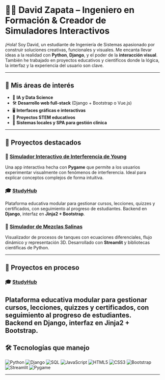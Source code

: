 # 👨‍💻 David Zapata – Ingeniero en Formación & Creador de Simuladores Interactivos

¡Hola! Soy David, un estudiante de Ingeniería de Sistemas apasionado por construir soluciones creativas, funcionales y visuales. Me encanta llevar ideas a la realidad con **Python**, **Django**, y el poder de la **interacción visual**. También he trabajado en proyectos educativos y científicos donde la lógica, la interfaz y la experiencia del usuario son clave.

---

## 🚀 Mis áreas de interés

- 🧠 **IA y Data Science**
- 🛠️ **Desarrollo web full-stack** (Django + Bootstrap o Vue.js)
- 🖥️ **Interfaces gráficas e interactivas**
- 🧪 **Proyectos STEM educativos**
- 🧩 **Sistemas locales y SPA para gestión clínica**

---

## 🧪 Proyectos destacados

### 🔬 [Simulador Interactivo de Interferencia de Young](#)
Una app interactiva hecha con **Pygame** que permite a los usuarios experimentar visualmente con fenómenos de interferencia. Ideal para explicar conceptos complejos de forma intuitiva.

### 🎓 [StudyHub](#)
Plataforma educativa modular para gestionar cursos, lecciones, quizzes y certificados, con seguimiento al progreso de estudiantes. Backend en **Django**, interfaz en **Jinja2 + Bootstrap**.

### 🧪 [Simulador de Mezclas Salinas](#)
Visualizador de procesos de tanques con ecuaciones diferenciales, flujo dinámico y representación 3D. Desarrollado con **Streamlit** y bibliotecas científicas de Python.

---
## 🧪 Proyectos en proceso

### 🎓 [StudyHub](#)
Plataforma educativa modular para gestionar cursos, lecciones, quizzes y certificados, con seguimiento al progreso de estudiantes. Backend en **Django**, interfaz en **Jinja2 + Bootstrap**.
---

## 🛠️ Tecnologías que manejo

![Python](https://img.shields.io/badge/-Python-3776AB?logo=python&logoColor=white&style=flat)
![Django](https://img.shields.io/badge/-Django-092E20?logo=django&logoColor=white&style=flat)
![SQL](https://img.shields.io/badge/-SQLite-003B57?logo=sqlite&logoColor=white&style=flat)
![JavaScript](https://img.shields.io/badge/-JavaScript-F7DF1E?logo=javascript&logoColor=black&style=flat)
![HTML5](https://img.shields.io/badge/-HTML5-E34F26?logo=html5&logoColor=white&style=flat)
![CSS3](https://img.shields.io/badge/-CSS3-1572B6?logo=css3&logoColor=white&style=flat)
![Bootstrap](https://img.shields.io/badge/-Bootstrap-7952B3?logo=bootstrap&logoColor=white&style=flat)
![Streamlit](https://img.shields.io/badge/-Streamlit-FF4B4B?logo=streamlit&logoColor=white&style=flat)
![Pygame](https://img.shields.io/badge/-Pygame-0C2C35?logo=pygame&logoColor=white&style=flat)

---
